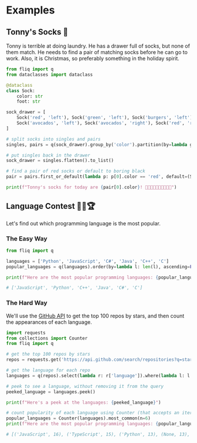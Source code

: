 # Examples

## Tonny's Socks 🧦

Tonny is terrible at doing laundry. He has a drawer full of socks, but none of them match. 
He needs to find a pair of matching socks before he can go to work.
Also, it is Christmas, so preferably something in the holiday spirit.

```python
from fliq import q
from dataclasses import dataclass

@dataclass
class Sock:
    color: str
    foot: str

sock_drawer = [
    Sock('red', 'left'), Sock('green', 'left'), Sock('burgers', 'left'), Sock('aliens', 'right'),
    Sock('avocados', 'left'), Sock('avocados', 'right'), Sock('red', 'right'), Sock('burgers', 'left')
]

# split socks into singles and pairs
singles, pairs = q(sock_drawer).group_by('color').partition(by=lambda g: len(g) == 2)

# put singles back in the drawer
sock_drawer = singles.flatten().to_list()

# find a pair of red socks or default to boring black
pair = pairs.first_or_default(lambda p: p[0].color == 'red', default=(Sock('boring black', 'left'), Sock('boring black', 'right')))

print(f"Tonny's socks for today are {pair[0].color}! 🎄🎅🏼🎁🧦🧦🎁🎅🏼🎄")
```

## Language Contest 👨‍💻🏆
Let's find out which programming language is the most popular.

### The Easy Way

```python
from fliq import q

languages = ['Python', 'JavaScript', 'C#', 'Java', 'C++', 'C']
popular_languages = q(languages).order(by=lambda l: len(l), ascending=False).to_list()

print(f"Here are the most popular programming languages: {popular_languages} 😅")

# ['JavaScript', 'Python', 'C++', 'Java', 'C#', 'C']
```

### The Hard Way

We'll use the [GitHub API](https://docs.github.com/en/free-pro-team@latest/rest) to get the top 100 repos by stars,
and then count the appearances of each language.

```python
import requests
from collections import Counter
from fliq import q

# get the top 100 repos by stars
repos = requests.get('https://api.github.com/search/repositories?q=stars:>1&sort=stars&per_page=100').json()['items']

# get the language for each repo
languages = q(repos).select(lambda r: r['language']).where(lambda l: l is not None)

# peek to see a language, without removing it from the query
peeked_language = languages.peek()

print(f"Here's a peek at the languages: {peeked_language}")

# count popularity of each language using Counter (that accepts an iterable)
popular_languages = Counter(languages).most_common(n=6)
print(f"Here are the most popular programming languages: {popular_languages} 💪🧪🔍")

# [('JavaScript', 16), ('TypeScript', 15), ('Python', 13), (None, 13), ('C', 5), ('Java', 5) ...]
```
